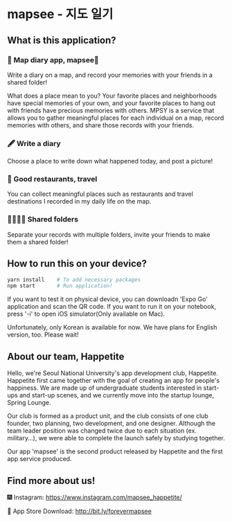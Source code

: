 # mapsee - 지도 일기

## What is this application?

### 🩵 Map diary app, mapsee🩵

Write a diary on a map, and record your memories with your friends in a shared folder!

What does a place mean to you? Your favorite places and neighborhoods have special memories of your own, and your favorite places to hang out with friends have precious memories with others. MPSY is a service that allows you to gather meaningful places for each individual on a map, record memories with others, and share those records with your friends.

### 🖋 Write a ️diary

Choose a place to write down what happened today, and post a picture!

### 📍 Good restaurants, travel

You can collect meaningful places such as restaurants and travel destinations I recorded in my daily life on the map.

### 👨👩👧👦 Shared folders

Separate your records with multiple folders, invite your friends to make them a shared folder!

## How to run this on your device?

```bash
yarn install    # To add necessary packages
npm start       # Run application!
```

If you want to test it on physical device, you can downloadn 'Expo Go' application and scan the QR code.
If you want to run it on your notebook, press '-i' to open iOS simulator(Only available on Mac).

Unfortunately, only Korean is available for now. We have plans for English version, too. Please wait!

## About our team, Happetite

Hello, we're Seoul National University's app development club, Happetite. Happetite first came together with the goal of creating an app for people's happiness. We are made up of undergraduate students interested in start-ups and start-up scenes, and we currently move into the startup lounge, Spring Lounge.

Our club is formed as a product unit, and the club consists of one club founder, two planning, two development, and one designer. Although the team leader position was changed twice due to each situation (ex. military…), we were able to complete the launch safely by studying together.

Our app 'mapsee' is the second product released by Happetite and the first app service produced.

## Find more about us!

🎆 Instagram: https://www.instagram.com/mapsee_happetite/

🍎 App Store Download: http://bit.ly/forevermapsee

